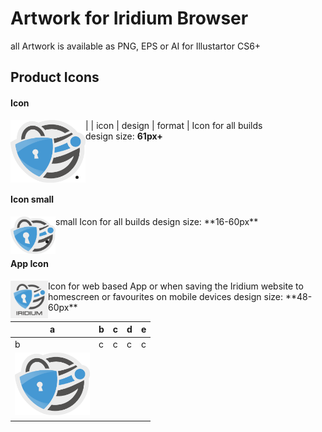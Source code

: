 # Artwork for Iridium Browser
all Artwork is available as PNG, EPS or AI for Illustartor CS6+

## Product Icons #
      
#### Icon #
| <img src="https://github.com/iridium-browser/artwork/blob/master/product-icon_RGB/iridium-icon_custom.png" height="100" width="120" align="left"> | icon | design | format |
Icon for all builds      
design size: **61px+**    
<br/>
<br/>

-
      
#### Icon small #
<img src="https://github.com/iridium-browser/artwork/blob/master/product-icon_RGB/iridium-icon_custom_small.png" height="60" width="72" align="left">
small Icon for all builds      
design size: **16-60px**

-

#### App Icon #
<img src="https://github.com/iridium-browser/artwork/blob/master/product-icon_RGB/iridium-app_icon.png" height="60" width="60" align="left">
Icon for web based App or when saving the Iridium website to homescreen or favourites on mobile devices     
design size: **48-60px**



| a  | b  | c  |  d | e  |
|---|---|---|---|---|
| b  | c  |  c | c  | c  |
| <img src="https://github.com/iridium-browser/artwork/blob/master/product-icon_RGB/iridium-icon_custom.png" height="100" width="120" align="left">  |   |   |   |   |
|   |   |   |   |   |
